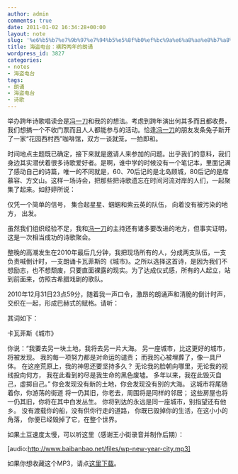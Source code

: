 ```yaml
---
author: admin
comments: true
date: 2011-01-02 16:34:28+00:00
layout: note
slug: '%e6%b5%b7%e7%9b%97%e7%94%b5%e5%8f%b0%ef%bc%9a%e6%a8%aa%e8%b7%a8%e4%b8%a4%e5%b9%b4%e7%9a%84%e6%9c%97%e8%af%b5'
title: 海盗电台：横跨两年的朗诵
wordpress_id: 3827
categories:
- notes
- 海盗电台
tags:
- 朗诵
- 海盗电台
- 诗歌
---
```


举办跨年诗歌唱读会是[冯一刀](http://www.nbmale.com)和我的的想法。考虑到跨年演出何其多而且都收费，我们想搞一个不收门票而且人人都能参与的活动。恰逢[冯一刀](http://www.nbmale.com)的朋友发条兔子新开了一家“花园西村西”咖啡馆，双方一谈就笼，一拍即和。

时间地点主题既已确定，接下来就是邀请人来参加的问题。出乎我们的意料，我们身边其实潜伏着很多诗歌爱好者。是啊，谁中学的时候没有一个笔记本，里面记满了感动自己的诗篇，唯一的不同就是，60、70后记的是北岛顾城，80后记的是席慕容、方文山。这样一场诗会，把那些把诗歌遗忘在时间河流对岸的人们，一起聚集了起来。如舒婷所说：

仅凭一个简单的信号，
集合起星星、蝈蝈和紫云英的队伍，
向着没有被污染的地方，
出发。

虽然我们组织经验不足，我和[冯一刀](http://www.nbmale.com)的主持还有诸多要改进的地方，但事实证明，这是一次相当成功的诗歌聚会。

整晚的高潮发生在2010年最后几分钟，我把现场所有的人，分成两支队伍，一支负责喊倒计时，一支朗诵卡瓦菲斯的《城市》。之所以选择这首诗，是因为我们不想励志，也不想颓废，只要直面裸露的现实。为了达成仪式感，所有的人起立，站到前面来，仿照古希腊戏剧的歌队。

2010年12月31日23点59分，随着我一声口令，激昂的朗诵声和清脆的倒计时声，交织在一起，形成巴赫式的赋格。请听：



其词如下：

卡瓦菲斯《城市》

你说：“我要去另一块土地，我将去另一片大海。
另一座城市，比这更好的城市，将被发现。
我的每一项努力都是对命运的谴责；
而我的心被埋葬了，像一具尸体。
在这座荒原上，我的神思还要坚持多久？
无论我的脸朝向哪里，无论我的视线投向何方，
我在此看到的尽是我生命的黑色废墟。
多年以来，我在此毁灭自己，虚掷自己。”
你会发现没有新的土地，你会发现没有别的大海。
这城市将尾随着你，你游荡的街道
将一仍其旧，你老去，周围将是同样的邻居；
这些房屋也将一仍其旧，你将在其中白发丛生。
你将到达的永远是同一座城市，别指望还有他乡。
没有渡载你的船，没有供你行走的道路，
你既已毁掉你的生活，在这小小的角落，
你便已经毁掉了它，在整个世界。

如果土豆速度太慢，可以听这里（感谢王小街录音并制作后期）：

[audio:http://www.baibanbao.net/files/wp-new-year-city.mp3]

如果你想收藏这个MP3，请点[这里下载](http://www.baibanbao.net/files/wp-new-year-city.mp3)。
